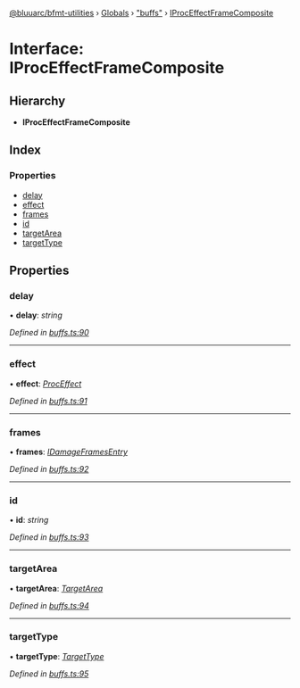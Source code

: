 [@bluuarc/bfmt-utilities](../README.md) › [Globals](../globals.md) › ["buffs"](../modules/_buffs_.md) › [IProcEffectFrameComposite](_buffs_.iproceffectframecomposite.md)

# Interface: IProcEffectFrameComposite

## Hierarchy

* **IProcEffectFrameComposite**

## Index

### Properties

* [delay](_buffs_.iproceffectframecomposite.md#delay)
* [effect](_buffs_.iproceffectframecomposite.md#effect)
* [frames](_buffs_.iproceffectframecomposite.md#frames)
* [id](_buffs_.iproceffectframecomposite.md#id)
* [targetArea](_buffs_.iproceffectframecomposite.md#targetarea)
* [targetType](_buffs_.iproceffectframecomposite.md#targettype)

## Properties

###  delay

• **delay**: *string*

*Defined in [buffs.ts:90](https://github.com/BluuArc/bfmt-utilities/blob/819ffe1/src/buffs.ts#L90)*

___

###  effect

• **effect**: *[ProcEffect](../modules/_datamine_types_.md#proceffect)*

*Defined in [buffs.ts:91](https://github.com/BluuArc/bfmt-utilities/blob/819ffe1/src/buffs.ts#L91)*

___

###  frames

• **frames**: *[IDamageFramesEntry](_datamine_types_.idamageframesentry.md)*

*Defined in [buffs.ts:92](https://github.com/BluuArc/bfmt-utilities/blob/819ffe1/src/buffs.ts#L92)*

___

###  id

• **id**: *string*

*Defined in [buffs.ts:93](https://github.com/BluuArc/bfmt-utilities/blob/819ffe1/src/buffs.ts#L93)*

___

###  targetArea

• **targetArea**: *[TargetArea](../enums/_datamine_types_.targetarea.md)*

*Defined in [buffs.ts:94](https://github.com/BluuArc/bfmt-utilities/blob/819ffe1/src/buffs.ts#L94)*

___

###  targetType

• **targetType**: *[TargetType](../enums/_datamine_types_.targettype.md)*

*Defined in [buffs.ts:95](https://github.com/BluuArc/bfmt-utilities/blob/819ffe1/src/buffs.ts#L95)*
